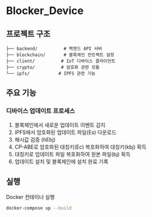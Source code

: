 # Blocker_Device

## 프로젝트 구조
```
├── backend/          # 백엔드 API 서버
├── blockchain/       # 블록체인 컨트랙트 설정
├── client/          # IoT 디바이스 클라이언트
├── crypto/          # 암호화 관련 모듈
└── ipfs/           # IPFS 관련 기능
```

## 주요 기능

### 디바이스 업데이트 프로세스
1. 블록체인에서 새로운 업데이트 이벤트 감지
2. IPFS에서 암호화된 업데이트 파일(Es) 다운로드
3. 해시값 검증 (hEbj)
4. CP-ABE로 암호화된 대칭키(Ec) 복호화하여 대칭키(kbj) 획득
5. 대칭키로 업데이트 파일 복호화하여 원본 파일(bj) 획득
6. 업데이트 설치 및 블록체인에 설치 완료 기록

## 실행

Docker 컨테이너 실행
```bash
docker-compose up --build
```

